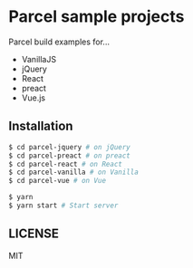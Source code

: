 # Parcel sample projects

Parcel build examples for...

- VanillaJS
- jQuery
- React
- preact
- Vue.js

## Installation

```bash
$ cd parcel-jquery # on jQuery
$ cd parcel-preact # on preact
$ cd parcel-react # on React
$ cd parcel-vanilla # on Vanilla
$ cd parcel-vue # on Vue

$ yarn
$ yarn start # Start server
```

## LICENSE

MIT
